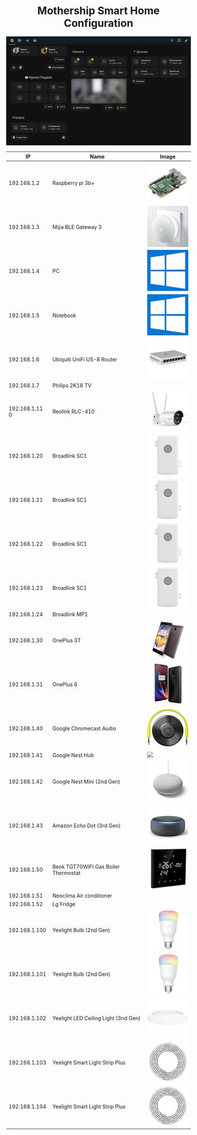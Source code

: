 <h1 align="center">Mothership Smart Home Configuration</h1>    

![Main](https://github.com/v-skochko/home-assistant-config/blob/master/www/readme/main.jpg "Main")


| IP   | Name |  Image |  
| --- | ----------- | ----------- |  
| 192.168.1.2   | Raspberry pi 3b+ |  ![](https://github.com/v-skochko/home-assistant-config/blob/master/www/readme/devices/Raspberry-pi-3b%2B.jpg) |  
| 192.168.1.3   | Mijia  BLE Gateway 3 |  ![](https://github.com/v-skochko/home-assistant-config/blob/master/www/readme/devices/Mijia--BLE-Gateway-3.jpg) |  
| 192.168.1.4   | PC | ![](https://github.com/v-skochko/home-assistant-config/blob/master/www/readme/devices/Windows.jpg) |  
| 192.168.1.5   | Notebook |  ![](https://github.com/v-skochko/home-assistant-config/blob/master/www/readme/devices/Windows.jpg) |  
| 192.168.1.6   | Ubiquiti UniFi US-8 Router |   ![](https://github.com/v-skochko/home-assistant-config/blob/master/www/readme/devices/Ubiquiti-UniFi-US-8-Router.jpg) |  
| 192.168.1.7   | Philips 2K18 TV |   ![]() |  
| 192.168.1.11 0 | Reolink RLC-410 | ![](https://github.com/v-skochko/home-assistant-config/blob/master/www/readme/devices/Reolink-RLC-410.jpg) |  
| 192.168.1.20 | Broadlink SC1 | ![](https://github.com/v-skochko/home-assistant-config/blob/master/www/readme/devices/Broadlink-SC1.jpg) |   
| 192.168.1.21 | Broadlink SC1 | ![](https://github.com/v-skochko/home-assistant-config/blob/master/www/readme/devices/Broadlink-SC1.jpg) |  
| 192.168.1.22 | Broadlink SC1 | ![](https://github.com/v-skochko/home-assistant-config/blob/master/www/readme/devices/Broadlink-SC1.jpg) |  
| 192.168.1.23 | Broadlink SC1 | ![](https://github.com/v-skochko/home-assistant-config/blob/master/www/readme/devices/Broadlink-SC1.jpg) |  
| 192.168.1.24 | Broadlink MP1 | ![]() |  
| 192.168.1.30 | OnePlus 3T | ![](https://github.com/v-skochko/home-assistant-config/blob/master/www/readme/devices/OnePlus-3T.jpg) |  
| 192.168.1.31 | OnePlus 6 | ![](https://github.com/v-skochko/home-assistant-config/blob/master/www/readme/devices/OnePlus-6.jpg) |  
| 192.168.1.40 | Google Chromecast Audio | ![](https://github.com/v-skochko/home-assistant-config/blob/master/www/readme/devices/Google-Chromecast-Audio.jpg) |  
| 192.168.1.41 | Google Nest Hub | ![](https://github.com/v-skochko/home-assistant-config/blob/master/www/readme/devices/Google-Nest-Hub.jpg) |  
| 192.168.1.42 | Google Nest Mini (2nd Gen) | ![](https://github.com/v-skochko/home-assistant-config/blob/master/www/readme/devices/Google-Nest-Mini-(2nd-Gen).jpg) |  
| 192.168.1.43 | Amazon Echo Dot (3rd Gen) | ![](https://github.com/v-skochko/home-assistant-config/blob/master/www/readme/devices/Amazon-Echo-Dot-(3rd-Gen).jpg) |  
| 192.168.1.50 | Beok TGT70WIFI Gas Boiler Thermostat | ![](https://github.com/v-skochko/home-assistant-config/blob/master/www/readme/devices/Beok-TGT70WIFI-Gas-Boiler-Thermostat.jpg) |  
| 192.168.1.51 | Neoclima Air conditioner | ![]() |  
| 192.168.1.52 | Lg Fridge | ![]() |  
| 192.168.1.100 | Yeelight Bulb (2nd Gen) | ![](https://github.com/v-skochko/home-assistant-config/blob/master/www/readme/devices/Yeelight-Bulb-(2nd-Gen).jpg) |  
| 192.168.1.101 | Yeelight Bulb (2nd Gen) | ![](https://github.com/v-skochko/home-assistant-config/blob/master/www/readme/devices/Yeelight-Bulb-(2nd-Gen).jpg) |  
| 192.168.1.102 | Yeelight LED Ceiling Light (3nd Gen) | ![](https://github.com/v-skochko/home-assistant-config/blob/master/www/readme/devices/Yeelight-LED-Ceiling-Light-(3nd-Gen).jpg) |  
| 192.168.1.103 | Yeelight Smart Light Strip Plus |![](https://github.com/v-skochko/home-assistant-config/blob/master/www/readme/devices/Yeelight-Smart-Light-Strip-Plus.jpg) |  
| 192.168.1.104 | Yeelight Smart Light Strip Plus | ![](https://github.com/v-skochko/home-assistant-config/blob/master/www/readme/devices/Yeelight-Smart-Light-Strip-Plus.jpg) |   
